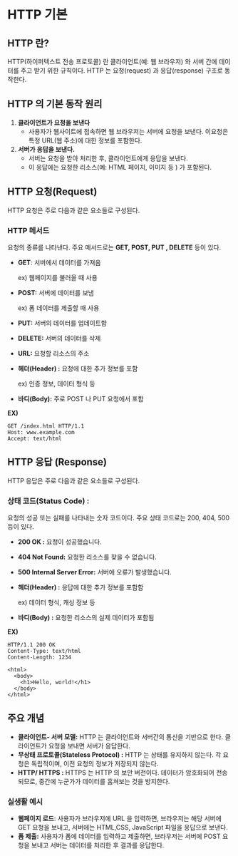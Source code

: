 HTTP 기본
===

## HTTP 란?

HTTP(하이퍼텍스트 전송 프로토콜) 란 클라이언트(예: 웹 브라우저) 와 서버 간에 데이터를 주고 받기 위한 규칙이다. HTTP 는 요청(request) 과 응답(response) 구조로 동작한다. 

## HTTP 의 기본 동작 원리

1. **클라이언트가 요청을 보낸다**
    - 사용자가 웹사이트에 접속하면 웹 브라우저는 서버에 요청을 보낸다. 이요청은 특정 URL(웹 주소)에 대한 정보를 포함한다.
2. **서버가 응답을 보낸다.**
    - 서버는 요청을 받아 처리한 후, 클라이언트에게 응답을 보낸다.
    - 이 응답에는 요청한 리소스(예: HTML 페이지, 이미지 등 ) 가 포함된다.

## HTTP 요청(Request)

HTTP 요청은 주로 다음과 같은 요소들로 구성된다.

### HTTP 메서드

요청의 종류를 나타낸다. 주요 메서드로는 **GET, POST, PUT , DELETE** 등이 있다.

- **GET**: 서버에서 데이터를 가져옴
    
    ex) 웹페이지를 불러올 때 사용
    
- **POST:** 서버에 데이터를 보냄
    
    ex) 폼 데이터를 제출할 때 사용
    
- **PUT:** 서버의 데이터를 업데이트함
- **DELETE:** 서버의 데이터를 삭제

- **URL:** 요청할 리소스의 주소
- **헤더(Header) :** 요청에 대한 추가 정보를 포함
    
    ex) 인증 정보, 데이터 형식 등
    
- **바디(Body):** 주로 POST 나 PUT 요청에서 포함

**EX)**

```
GET /index.html HTTP/1.1
Host: www.example.com
Accept: text/html
```

## HTTP 응답 (Response)

HTTP 응답은 주로 다음과 같은 요소들로 구성된다.

### 상태 코드(Status Code) :

요청의 성공 또는 실패를 나타내는 숫자 코드이다. 주요 상태 코드로는 200, 404, 500 등이 있다.

- **200 OK :** 요청이 성공했습니다.
- **404 Not Found:** 요청한 리소스를 찾을 수 없습니다.
- **500 Internal Server Error:** 서버에 오류가 발생했습니다.

- **헤더(Header) :** 응답에 대한 추가 정보를 포함함
    
    ex) 데이터 형식, 캐싱 정보 등
    
- **바디(Body) :** 요청한 리소스의 실제 데이터가 포함됨

**EX)**

```
HTTP/1.1 200 OK
Content-Type: text/html
Content-Length: 1234

<html>
  <body>
    <h1>Hello, world!</h1>
  </body>
</html>
```

## 주요 개념

- **클라이언트- 서버 모델:** HTTP 는 클라이언트와 서버간의 통신을 기반으로 한다. 클라이언트가 요청을 보내면 서버가 응답한다.
- **무상태 프로토콜(Stateless Protocol) :** HTTP 는 상태를 유지하지 않는다. 각 요청은 독립적이며, 이전 요청의 정보가 저장되지 않는다.
- **HTTP/ HTTPS :** HTTPS 는 HTTP 의 보안 버전이다. 데이터가 암호화되어 전송되므로, 중간에 누군가가 데이터를 훔쳐보는 것을 방지한다.

### 실생활 예시

- **웹페이지 로드**: 사용자가 브라우저에 URL 을 입력하면, 브라우저는 해당 서버에 GET  요청을 보내고, 서버에는 HTML,CSS, JavaScript 파일을 응답으로 보낸다.
- **폼 제출:** 사용자가 폼에 데이터를 입력하고 제출하면, 브라우저는 서버에 POST 요청을 보내고 서버는 데이터를 처리한 후 결과를 응답한다.